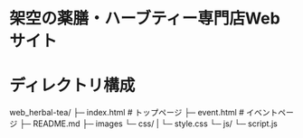 # 架空の薬膳・ハーブティー専門店Webサイト

# ディレクトリ構成

web_herbal-tea/
├─ index.html        # トップページ
├─ event.html       # イベントページ
├─ README.md
├─ images
└─ css/
|    └─ style.css
└─ js/
    └─ script.js
